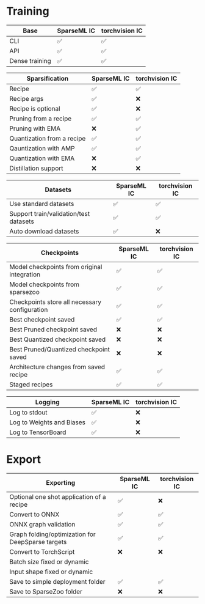 # Training

| Base | SparseML IC | torchvision IC |
| --- | --- | --- |
| CLI | ✅ | ✅ |
| API | ✅ | ✅ |
| Dense training | ✅ | ✅ |

| Sparsification | SparseML IC | torchvision IC |
| --- | --- | --- |
| Recipe | ✅ | ✅ |
| Recipe args | ✅ | ❌ |
| Recipe is optional | ✅ | ❌ |
| Pruning from a recipe | ✅ | ✅ |
| Pruning with EMA | ❌ | ✅ |
| Quantization from a recipe | ✅ | ✅ |
| Qauntization with AMP | ✅ | ✅ |
| Quantization with EMA | ❌ | ✅ |
| Distillation support | ❌ | ❌ |

| Datasets | SparseML IC | torchvision IC |
| --- | --- | --- |
| Use standard datasets | ✅ | ✅ |
| Support train/validation/test datasets | ✅ | ✅ |
| Auto download datasets | ✅ | ❌ |

| Checkpoints | SparseML IC | torchvision IC |
| --- | --- | --- |
| Model checkpoints from original integration | ✅ | ✅ |
| Model checkpoints from sparsezoo | ✅ | ✅ |
| Checkpoints store all necessary configuration | ✅ | ✅ |
| Best checkpoint saved | ✅ | ✅ |
| Best Pruned checkpoint saved | ❌ | ❌ |
| Best Quantized checkpoint saved | ❌ | ❌ |
| Best Pruned/Quantized checkpoint saved | ❌ | ❌ |
| Architecture changes from saved recipe | ✅ | ✅ |
| Staged recipes | ✅ | ✅ |

| Logging | SparseML IC | torchvision IC |
| --- | --- | --- |
| Log to stdout | ✅ | ❌ |
| Log to Weights and Biases | ✅ | ❌ |
| Log to TensorBoard | ✅ | ❌ |

# Export

| Exporting | SparseML IC | torchvision IC |
| --- | --- | --- |
| Optional one shot application of a recipe | ✅ | ❌ |
| Convert to ONNX | ✅ | ✅ |
| ONNX graph validation | ✅ | ✅ |
| Graph folding/optimization for DeepSparse targets | ✅ | ✅ |
| Convert to TorchScript | ❌ | ❌ |
| Batch size fixed or dynamic | | |
| Input shape fixed or dynamic | | |
| Save to simple deployment folder | ✅ | ✅ |
| Save to SparseZoo folder | ❌ | ❌ |

